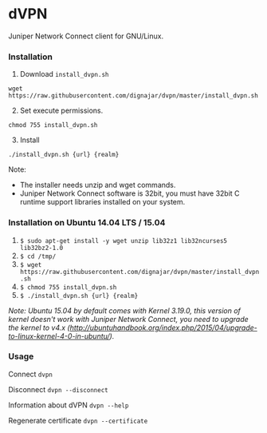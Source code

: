 # dVPN

Juniper Network Connect client for GNU/Linux.

### Installation

1. Download ```install_dvpn.sh```

```wget https://raw.githubusercontent.com/dignajar/dvpn/master/install_dvpn.sh```

2. Set execute permissions.


```chmod 755 install_dvpn.sh```

3. Install

```./install_dvpn.sh {url} {realm}```

Note:
- The installer needs unzip and wget commands.
- Juniper Network Connect software is 32bit, you must have 32bit C runtime support libraries installed on your system.

### Installation on Ubuntu 14.04 LTS / 15.04

1. ```$ sudo apt-get install -y wget unzip lib32z1 lib32ncurses5 lib32bz2-1.0```
2. ```$ cd /tmp/```
3. ```$ wget https://raw.githubusercontent.com/dignajar/dvpn/master/install_dvpn.sh```
4. ```$ chmod 755 install_dvpn.sh```
5. ```$ ./install_dvpn.sh {url} {realm}```

*Note: Ubuntu 15.04 by default comes with Kernel 3.19.0, this version of kernel doesn't work with Juniper Network Connect, you need to upgrade the kernel to v4.x (http://ubuntuhandbook.org/index.php/2015/04/upgrade-to-linux-kernel-4-0-in-ubuntu/).*

### Usage

Connect
`dvpn`

Disconnect
`dvpn --disconnect`

Information about dVPN
`dvpn --help`

Regenerate certificate
`dvpn --certificate`

